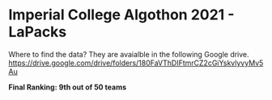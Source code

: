 # Imperial College Algothon 2021 - LaPacks

Where to find the data?
They are avaialble in the following Google drive. https://drive.google.com/drive/folders/180FaVThDIFtmrCZ2cGiYskvlyvyMv5Au

**Final Ranking: 9th out of 50 teams**
